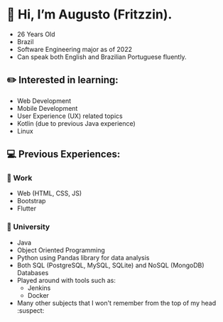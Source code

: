 # :wave: Hi, I’m Augusto (Fritzzin).
- 26 Years Old
- Brazil
- Software Engineering major as of 2022
- Can speak both English and Brazilian Portuguese fluently.

## :pencil2: Interested in learning:
  - Web Development
  - Mobile Development
  - User Experience (UX) related topics
  - Kotlin (due to previous Java experience)
  - Linux
    
## :computer: Previous Experiences:
  ### :briefcase: Work
  - Web (HTML, CSS, JS)
  - Bootstrap
  - Flutter
  
  ### :open_book: University
  - Java
  - Object Oriented Programming
  - Python using Pandas library for data analysis
  - Both SQL (PostgreSQL, MySQL, SQLite) and NoSQL (MongoDB) Databases
  - Played around with tools such as:
    - Jenkins
    - Docker
  - Many other subjects that I won't remember from the top of my head :suspect:
<!---
Fritzzin/Fritzzin is a ✨ special ✨ repository because its `README.md` (this file) appears on your GitHub profile.
You can click the Preview link to take a look at your changes.
--->
